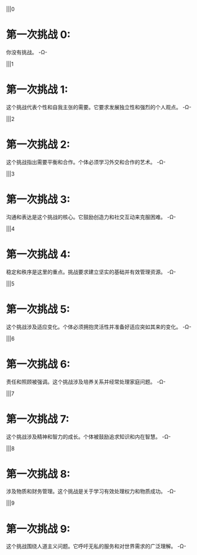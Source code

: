 |||0
# 第一次挑战 0:

你没有挑战。
-Ω-

|||1
# 第一次挑战 1:

这个挑战代表个性和自我主张的需要。它要求发展独立性和强烈的个人观点。
-Ω-

|||2
# 第一次挑战 2:

这个挑战指出需要平衡和合作。个体必须学习外交和合作的艺术。
-Ω-

|||3
# 第一次挑战 3:

沟通和表达是这个挑战的核心。它鼓励创造力和社交互动来克服困难。
-Ω-

|||4
# 第一次挑战 4:

稳定和秩序是这里的重点。挑战要求建立坚实的基础并有效管理资源。
-Ω-

|||5
# 第一次挑战 5:

这个挑战涉及适应变化。个体必须拥抱灵活性并准备好适应突如其来的变化。
-Ω-

|||6
# 第一次挑战 6:

责任和照顾被强调。这个挑战涉及培养关系并经常处理家庭问题。
-Ω-

|||7
# 第一次挑战 7:

这个挑战涉及精神和智力的成长。个体被鼓励追求知识和内在智慧。
-Ω-

|||8
# 第一次挑战 8:

涉及物质和财务管理。这个挑战是关于学习有效处理权力和物质成功。
-Ω-

|||9
# 第一次挑战 9:

这个挑战围绕人道主义问题。它呼吁无私的服务和对世界需求的广泛理解。
-Ω-